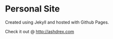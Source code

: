 # Personal Site

Created using Jekyll and hosted with Github Pages.

Check it out @ http://ashdrex.com
